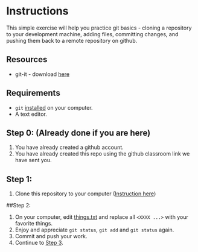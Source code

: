 # Instructions

This simple exercise will help you practice git basics - cloning a repository to your development machine, adding files, committing changes, and pushing them back to a remote repository on github.

## Resources

* git-it - download [here](https://github.com/jlord/git-it-electron/releases)

## Requirements
* `git` [installed](https://git-scm.com/book/en/v2/Getting-Started-Installing-Git) on your computer.
* A text editor.

## Step 0: (Already done if you are here)
1. You have already created a github account.
2. You have already created this repo using the github classroom link we have sent you.

## Step 1:
1. Clone this repository to your computer ([Instruction here](https://help.github.com/articles/cloning-a-repository/))

##Step 2:
1. On your computer, edit [things.txt](things.txt) and replace all `<XXXX ...>` with your favorite things.
2. Enjoy and appreciate `git status`, `git add` and `git status` again.
2. Commit and push your work.
3. Continue to [Step 3](art/).
